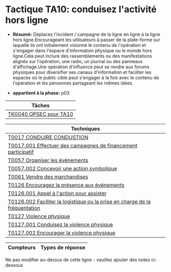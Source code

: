 # Tactique TA10: conduisez l'activité hors ligne

* **Résumé:** Déplacez l'incident / campagne de la ligne en ligne à la ligne hors ligne.Encourageant les utilisateurs à passer de la plate-forme sur laquelle ils ont initialement visionné le contenu de l'opération et s'engager dans l'espace d'information physique ou le monde hors ligne.Cela peut inclure des rassemblements ou des manifestations alignés sur l'opération, une radio, un journal ou des panneaux d'affichage.Une opération d'influence peut se rendre aux forums physiques pour diversifier ses canaux d'information et faciliter les espaces où le public cible peut s'engager à la fois avec le contenu de l'opération et les personnes partageant les mêmes idées.

* **appartient à la phase:** p03



|Tâches |
|----- |
|[TK0040 OPSEC pour TA10](../../generated_pages/tasks/TK0040.md) |



|Techniques |
|---------- |
|[T0017 CONDUIRE CONDUSTION](../../generated_pages/techniques/T0017.md) |
|[T0017.001 Effectuer des campagnes de financement participatif](../../generated_pages/techniques/T0017.001.md) |
|[T0057 Organiser les événements](../../generated_pages/techniques/T0057.md) ||[T0057.001 Payer pour l'action physique](../../generated_pages/techniques/T0057.001.md) |
|[T0057.002 Concevoir une action symbolique](../../generated_pages/techniques/T0057.002.md) |
|[T0061 Vendre des marchandises](../../generated_pages/techniques/T0061.md) |
|[T0126 Encouragez la présence aux événements](../../generated_pages/techniques/T0126.md) |
|[T0126.001 Appel à l'action pour assister](../../generated_pages/techniques/T0126.001.md) |
|[T0126.002 Faciliter la logistique ou la prise en charge de la fréquentation](../../generated_pages/techniques/T0126.002.md) |
|[T0127 Violence physique](../../generated_pages/techniques/T0127.md) |
|[T0127.001 Conduisez la violence physique](../../generated_pages/techniques/T0127.001.md) |
|[T0127.002 Encourager la violence physique](../../generated_pages/techniques/T0127.002.md) |



|Compteurs |Types de réponse |
|-------- |-------------- |


Ne pas modifier au-dessus de cette ligne - veuillez ajouter des notes ci-dessous